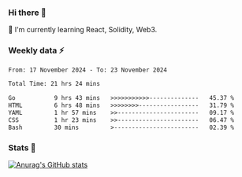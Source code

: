 ### Hi there 👋
🌱 I'm currently learning React, Solidity, Web3.

<!--
**cyf-maple/cyf-maple** is a ✨ _special_ ✨ repository because its `README.md` (this file) appears on your GitHub profile.

Here are some ideas to get you started:

- 🔭 I’m currently working on ...
- 🌱 I’m currently learning ...
- 👯 I’m looking to collaborate on ...
- 🤔 I’m looking for help with ...
- 💬 Ask me about ...
- 📫 How to reach me: ...
- 😄 Pronouns: ...
- ⚡ Fun fact: ...
-->

### Weekly data ⚡
<!--START_SECTION:waka-->

```txt
From: 17 November 2024 - To: 23 November 2024

Total Time: 21 hrs 24 mins

Go           9 hrs 43 mins   >>>>>>>>>>>--------------   45.37 %
HTML         6 hrs 48 mins   >>>>>>>>-----------------   31.79 %
YAML         1 hr 57 mins    >>-----------------------   09.17 %
CSS          1 hr 23 mins    >>-----------------------   06.47 %
Bash         30 mins         >------------------------   02.39 %
```

<!--END_SECTION:waka-->


### Stats 💬
[![Anurag's GitHub stats](https://github-readme-stats.vercel.app/api?username=cyf-maple)](https://github.com/anuraghazra/github-readme-stats)

